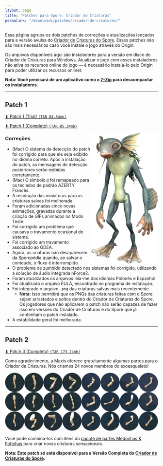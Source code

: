 ```yaml
---
layout: page
title: "Patches para Spore: Criador de Criaturas"
permalink: "/downloads/patches/criador-de-criaturas/"
---
```


Essa página agrupa os dois patches de correções e atualizações lançados para a versão avulsa do [Criador de Criaturas do Spore](https://guia.esporo.net/wiki/Spore:_Criador_de_Criaturas). Esses patches não são mais necessários caso você instale o jogo através do Origin.

Os arquivos disponíveis aqui são instaladores para a versão em disco do Criador de Criaturas para Windows. Atualizar o jogo com esses instaladores não ativa os recursos online do jogo — é necessário instalá-lo pelo Origin para poder utilizar os recursos onlinet.

**Nota: Você precisará de um aplicativo como o [7-Zip](https://www.7-zip.org) para descompactar os instaladores.**


---

## Patch 1

[⬇ Patch 1 (Trial) `(TAR 84.84mb)`](https://cloudup.com/files/i2Oo9h7oKQe/download)

[⬇ Patch 1 (Completo) `(TAR 85.34mb)`](https://cloudup.com/files/id8sYd64t09/download)

<img src="/uploads/2019/07/patch2.png" align="right" alt="Ilustração de uma criatura" role="presentation" />

### Correções

- (Mac) O sistema de detecção do patch foi corrigido para que ele seja exibido no idioma correto. Após a instalação do patch, as mensagens de detecção posteriores serão exibidas corretamente.
- (Mac) O símbolo `@` foi remapeado para os teclados de padrão AZERTY Francês.
- A resolução das miniaturas para as criaturas salvas foi melhorada.
- Foram adicionadas cinco novas animações, gravadas durante a criação de GIFs animados no Modo Teste.
- Foi corrigido um problema que causava o travamento ocasional do sistema.
- Foi corrigido um travamento associado ao GDEA.
- Agora, as criaturas não desaparecem da Sporepédia quando, ao salvar o conteúdo, o fluxo é interrompido.
- O problema de zumbido detectado nos sistemas foi corrigido, utilizando a solução de áudio integrada nForce2.
- Foram atualizados os arquivos leia-me dos idiomas Polonês e Espanhol.
- Foi atualizado o arquivo EULA, encontrado no programa de instalação.
- Foi integrado o arquivo `.png` das criaturas salvas mais recentemente.
    - **Nota:** Isso permitirá que os PNGs das criaturas feitas com o Spore sejam arrastados e soltos dentro do Criador de Criaturas do Spore. Os jogadores que não aplicarem o patch não serão capazes de fazer isso em versões do Criador de Criaturas e do Spore que já contenham o patch instalado.
- A estabilidade geral foi melhorada.

---

## Patch 2

[⬇ Patch 3 (Completo) `(TAR 173.24mb)`](https://cloudup.com/files/inEX-fSDD1j/download)

Como agradecimento, a Maxis oferece gratuitamente algumas partes para o Criador de Criaturas. Nós criamos 24 novos membros do exoesqueleto!

![Referência de todos os novos membros de exoesqueleto adicionados no patch.](/uploads/2019/07/freelimbs.png)

Você pode combiná-los com itens do [pacote de partes Medonhas & Fofinhas](https://guia.esporo.net/wiki/Spore:_Pacote_de_Partes_Medonhas_&_Fofinhas) para criar novas criaturas sensacionais.

**Nota: Este patch só está disponível para a Versão Completa do [Criador de Criaturas do Spore](https://guia.esporo.net/wiki/Spore:_Criador_de_Criaturas).**
